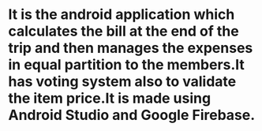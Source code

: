 # It is the android application which calculates the bill at the end of the trip and then manages the expenses in equal partition to the members.It has voting system also to validate the item price.It is made using Android Studio and Google Firebase.

